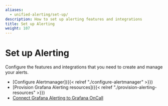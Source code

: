 ```yaml
---
aliases:
  - unified-alerting/set-up/
description: How to set up alerting features and integrations
title: Set up Alerting
weight: 107
---
```


# Set up Alerting

Configure the features and integrations that you need to create and manage your alerts.

- [Configure Alertmanager]({{< relref "./configure-alertmanager" >}})
- [Provision Grafana Alerting resources]({{< relref "./provision-alerting-resources" >}})
- [Connect Grafana Alerting to Grafana OnCall](/docs/oncall/latest/integrations/available-integrations/add-grafana-alerting/)
